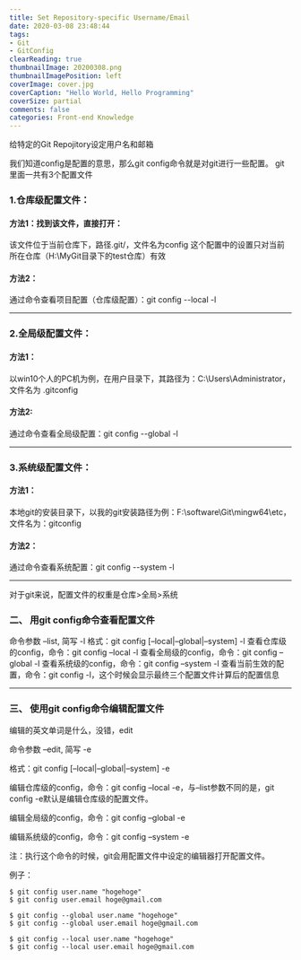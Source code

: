 ```yaml
---
title: Set Repository-specific Username/Email
date: 2020-03-08 23:48:44
tags:
- Git
- GitConfig
clearReading: true
thumbnailImage: 20200308.png
thumbnailImagePosition: left
coverImage: cover.jpg
coverCaption: "Hello World, Hello Programming"
coverSize: partial
comments: false
categories: Front-end Knowledge
---
```

给特定的Git Repojitory设定用户名和邮箱
<!--more-->
我们知道config是配置的意思，那么git config命令就是对git进行一些配置。
git里面一共有3个配置文件

### 1.仓库级配置文件：
#### 方法1：找到该文件，直接打开：

该文件位于当前仓库下，路径.git/，文件名为config
这个配置中的设置只对当前所在仓库（H:\MyGit目录下的test仓库）有效

#### 方法2：

通过命令查看项目配置（仓库级配置）：git config --local -l
***
### 2.全局级配置文件：
#### 方法1：
以win10个人的PC机为例，在用户目录下，其路径为：C:\Users\Administrator，文件名为 .gitconfig

#### 方法2:
通过命令查看全局级配置：git config --global -l

***
### 3.系统级配置文件：
#### 方法1：

本地git的安装目录下，以我的git安装路径为例：F:\software\Git\mingw64\etc，文件名为：gitconfig

#### 方法2：
通过命令查看系统配置：git config --system -l


***
对于git来说，配置文件的权重是仓库>全局>系统

### 二、 用git config命令查看配置文件
命令参数 –list, 简写 -l
格式：git config [–local|–global|–system] -l
查看仓库级的config，命令：git config –local -l
查看全局级的config，命令：git config –global -l
查看系统级的config，命令：git config –system -l
查看当前生效的配置，命令：git config -l，这个时候会显示最终三个配置文件计算后的配置信息

***
### 三、 使用git config命令编辑配置文件
编辑的英文单词是什么，没错，edit

命令参数 –edit, 简写 -e

格式：git config [–local|–global|–system] -e

编辑仓库级的config，命令：git config –local -e，与–list参数不同的是，git config -e默认是编辑仓库级的配置文件。

编辑全局级的config，命令：git config –global -e

编辑系统级的config，命令：git config –system -e

注：执行这个命令的时候，git会用配置文件中设定的编辑器打开配置文件。

例子：
```
$ git config user.name "hogehoge"
$ git config user.email hoge@gmail.com

$ git config --global user.name "hogehoge"
$ git config --global user.email hoge@gmail.com

$ git config --local user.name "hogehoge"
$ git config --local user.email hoge@gmail.com
```